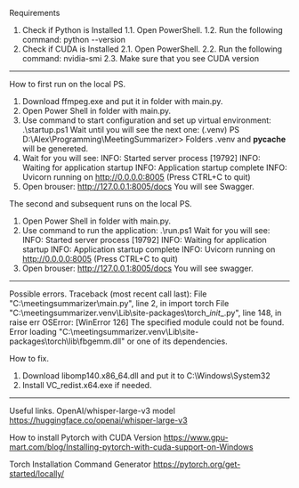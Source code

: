 Requirements
1. Check if Python is Installed
	1.1. Open PowerShell.
	1.2. Run the following command:
		python --version
2. Check if CUDA is Installed
	2.1. Open PowerShell.
	2.2. Run the following command:
		nvidia-smi
	2.3. Make sure that you see CUDA version
-------------------------------------------------------------------------------------------
How to first run on the local PS.
1.	Download ffmpeg.exe and put it in folder with main.py.
2.	Open Power Shell in folder with main.py.
3.	Use command to start configuration and set up virtual environment: .\startup.ps1
	Wait until you will see the next one: (.venv) PS D:\Alex\Programming\MeetingSummarizer>
	Folders .venv and __pycache__ will be genereted.
4.	Wait for you will see:
	INFO:     Started server process [19792]
	INFO:     Waiting for application startup
	INFO:     Application startup complete
	INFO:     Uvicorn running on http://0.0.0.0:8005 (Press CTRL+C to quit)
5.	Open brouser: http://127.0.0.1:8005/docs
	You will see Swagger.

The second and subsequent runs on the local PS.
1.	Open Power Shell in folder with main.py.
2.	Use command to run the application: .\run.ps1
	Wait for you will see:
	INFO:     Started server process [19792]
	INFO:     Waiting for application startup
	INFO:     Application startup complete
	INFO:     Uvicorn running on http://0.0.0.0:8005 (Press CTRL+C to quit)
3.	Open brouser: http://127.0.0.1:8005/docs
	You will see swagger.
-------------------------------------------------------------------------------------------
Possible errors.
Traceback (most recent call last):
  File "C:\meetingsummarizer\main.py", line 2, in <module>
    import torch
  File "C:\meetingsummarizer\.venv\Lib\site-packages\torch\__init__.py", line 148, in <module>
    raise err
OSError: [WinError 126] The specified module could not be found. Error loading "C:\meetingsummarizer\.venv\Lib\site-packages\torch\lib\fbgemm.dll" or one of its dependencies.

How to fix.
1. Download libomp140.x86_64.dll and put it to C:\Windows\System32
2. Install VC_redist.x64.exe if needed.
-------------------------------------------------------------------------------------------
Useful links.
OpenAI/whisper-large-v3 model
https://huggingface.co/openai/whisper-large-v3

How to install Pytorch with CUDA Version
https://www.gpu-mart.com/blog/Installing-pytorch-with-cuda-support-on-Windows

Torch Installation Command Generator
https://pytorch.org/get-started/locally/
